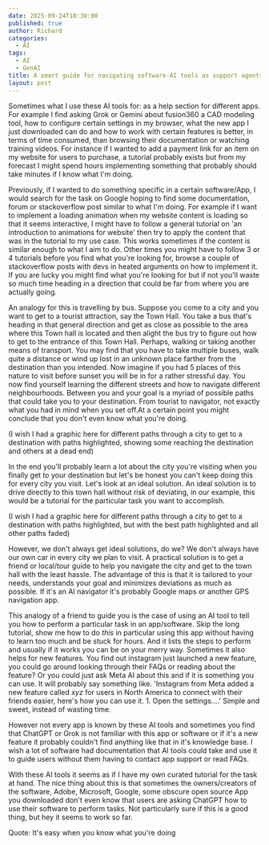 ```yaml
---
date: 2025-09-24T10:30:00
published: true
author: Richard
categories:
  - AI
tags:
  - AI
  - GenAI
title: A smart guide for navigating software-AI tools as support agents
layout: post
---
```

Sometimes what I use these AI tools for: as a help section for different apps. For example I find asking Grok or Gemini about fusion360 a CAD modeling tool, how to configure certain settings in my browser, what the new app I just downloaded can do and how to work with certain features is better, in terms of time consumed, than browsing their documentation or watching training videos. For instance if I wanted to add a payment link for an item on my website for users to purchase, a tutorial probably exists but from my forecast I might spend hours implementing something that probably should take minutes if I know what I'm doing.

Previously, if I wanted to do something specific in a certain software/App, I would search for the task on Google hoping to find some documentation, forum or stackoverflow post similar to what I'm doing. For example if I want to implement a loading animation when my website content is loading so that it seems interactive, I might have to follow a general tutorial on 'an introduction to animations for website' then try to apply the content that was in the tutorial to my use case. This works sometimes if the content is similar enough to what I aim to do. Other times you might have to follow 3 or 4 tutorials before you find what you're looking for, browse a couple of stackoverflow posts with devs in heated arguments on how to implement it. If you are lucky you might find what you're looking for but if not you'll waste so much time heading in a direction that could be far from where you are actually going.

An analogy for this is travelling by bus. Suppose you come to a city and you want to get to a tourist attraction, say the Town Hall. You take a bus that's heading in that general direction and get as close as possible to the area where this Town hall  is located and then alight the bus try to figure out how to get to the entrance of this Town Hall. Perhaps, walking or taking another means of transport. You may find that you have to take multiple buses, walk quite a distance or wind up lost in an unknown place farther from the destination than you intended. Now imagine if you had 5 places of this nature to visit before sunset you will be in for a rather stressful day. You now find yourself learning the different streets and how to navigate different neighbourhoods. Between you and your goal is a myriad of possible paths that could take you to your destination.  From tourist to navigator, not exactly what you had in mind when you set off.At a certain point you might conclude that you don't even know what you're doing.

(I wish I had a graphic here for different paths through a city to get to a destination with paths highlighted, showing some reaching the destination and others at a dead end)

 In the end you'll probably learn a lot about the city you're visiting when you finally get to your destination but let's be honest you can't keep doing this for every city you visit. Let's look at an ideal solution. An ideal solution is to drive directly to this town hall without risk of deviating, in our example, this would be a tutorial for the particular task you want to accomplish. 

(I wish I had a graphic here for different paths through a city to get to a destination with paths highlighted, but with the best path highlighted and all other paths faded)

However, we don't always get ideal solutions, do we? We don't always have our own car in every city we plan to visit. A practical solution is to get a friend or local/tour guide to help you navigate the city and get to the town hall with the least hassle. The advantage of this is that it is tailored to your needs, understands your goal and minimizes deviations as much as possible. If it's an AI navigator it's probably Google maps or another GPS navigation app. 

This analogy of a friend to guide you is the case of using an AI tool to tell you how to perform a particular task in an app/software. Skip the long tutorial, show me how to do _this_  in particular using this app without having to learn too much and be stuck for hours. And it lists  the steps to perform and usually if it works you can be on your merry way. Sometimes it also helps for new features. You find out instagram just launched a new feature, you could go around looking through their FAQs or reading about the feature? Or you could just ask Meta AI about this and if it is something you can use. It will probably say something like. 'Instagram from Meta added a new feature called _xyz_  for users in North America to connect with their friends easier, here's how you can use it. 1. Open the settings....' Simple and sweet, instead of wasting time.

However not every app is known by these AI tools and sometimes you find that ChatGPT or Grok is not familiar with this app or software or if it's a new feature it probably couldn't find anything like that in it's knowledge base. I wish a lot of software had documentation that AI tools could take and use it to guide users without them having to contact app support or read FAQs.

With these AI tools it seems as if I have my own curated tutorial for the task at hand. The nice thing about this is that sometimes the owners/creators of the software, Adobe, Microsoft, Google, some obscure open source App you downloaded don't even know that users are asking ChatGPT how to use their software to perform tasks. Not particularly sure if this is a good thing, but hey it seems to work so far.

Quote: It's easy when you know what you're doing
